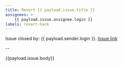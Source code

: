 ```yaml
---
title: Revert {{ payload.issue.title }}
assignees: >
    {{ payload.issue.assignee.login }}
labels: revert-hack
---
```

Issue closed by: {{ payload.sender.login }}.
[Issue link]({{payload.issue.url}})

--

{{payload.issue.body}}
